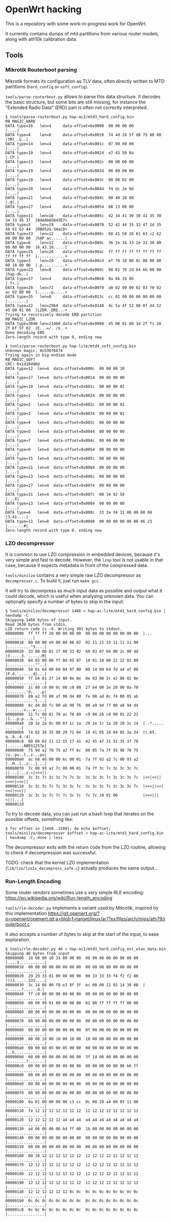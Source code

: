 # OpenWrt hacking

This is a repository with some work-in-progress work for OpenWrt.

It currently contains dumps of mtd partitions from various router models,
along with ath10k calibration data.

## Tools

### Mikrotik Routerboot parsing

Mikrotik formats its configuration as TLV data, often directly written to MTD partitions
(`hard_config` or `soft_config`).

`tools/parse-routerboot.py` allows to parse this data structure.  It decodes
the basic structure, but some bits are still missing, for instance the
"Extended Radio Data" (ERD) part is often not correctly interpreted.

    $ tools/parse-routerboot.py hap-ac2/mtd3_hard_config.bin
    RB_MAGIC_HARD
    DATA type=26   len=4     data-offset=0x0008  00 00 00 00                          |....|
    DATA type=4    len=8     data-offset=0x0010  74 4d 28 5f d8 75 00 00              |tM(_.u..|
    DATA type=14   len=4     data-offset=0x001c  07 00 00 00                          |....|
    DATA type=10   len=4     data-offset=0x0024  e7 43 50 0a                          |.CP.|
    DATA type=13   len=4     data-offset=0x002c  00 00 00 08                          |....|
    DATA type=19   len=4     data-offset=0x0034  00 00 00 00                          |....|
    DATA type=18   len=4     data-offset=0x003c  00 00 02 00                          |....|
    DATA type=20   len=4     data-offset=0x0044  f4 dc 2e 0d                          |....|
    DATA type=21   len=4     data-offset=0x004c  00 40 28 08                          |.@(.|
    DATA type=27   len=4     data-offset=0x0054  88 13 00 00                          |....|
    DATA type=11   len=16    data-offset=0x005c  42 34 41 30 30 41 35 30 34 33 45 37  |B4A00A5043E7+
    DATA type=5    len=24    data-offset=0x0070  52 42 44 35 32 47 2d 35 48 61 63 44  |RBD52G-5HacD+
    DATA type=33   len=12    data-offset=0x008c  68 41 50 20 61 63 c2 b2 00 00 00 00  |hAP ac......|
    DATA type=6    len=12    data-offset=0x009c  36 2e 34 33 2e 31 30 00 00 00 00 00  |6.43.10.....|
    DATA type=25   len=20    data-offset=0x00ac  ff ff ff ff ff ff ff ff ff ff ff ff  |............+
    DATA type=3    len=20    data-offset=0x00c4  ef 70 18 00 0c 00 00 00 00 10 00 00  |.p..........+
    DATA type=23   len=8     data-offset=0x00dc  68 61 70 2d 64 6b 00 00              |hap-dk..|
    DATA type=37   len=4     data-offset=0x00e8  0a 66 2b 06                          |.f+.|
    DATA type=28   len=72    data-offset=0x00f0  a0 02 00 00 02 03 70 02 ac 02 00 00  |......p.....+
    DATA type=35   len=8     data-offset=0x013c  cc 02 00 00 00 00 00 00              |........|
    DATA type=22   len=2964  data-offset=0x0148  4c 5a 4f 52 00 0f 44 52 45 00 01 00  |LZOR..DRE...+
    Trying to recursively decode ERD partition
    RB_MAGIC_LZOR
    DATA type=3840 len=21060 data-offset=0x0008  45 00 01 00 3d 2f fc 20 2f 6f 5f 02  |E...=/. /o_.+
    Done decoding ERD
    Zero-length record with type 0, ending now

    $ tools/parse-routerboot.py hap-lite/mtd4_soft_config.bin
    Unknown magic: 0x536f6674
    Trying again in big-endian mode
    RB_MAGIC_SOFT
    CRC: 0x1d10490d
    DATA type=12  len=4  data-offset=0x000c  00 00 00 10                |....|
    DATA type=17  len=4  data-offset=0x0014  00 00 00 00                |....|
    DATA type=10  len=4  data-offset=0x001c  00 00 00 02                |....|
    DATA type=1   len=4  data-offset=0x0024  00 00 00 00                |....|
    DATA type=2   len=4  data-offset=0x002c  00 00 00 02                |....|
    DATA type=3   len=4  data-offset=0x0034  00 00 00 01                |....|
    DATA type=4   len=4  data-offset=0x003c  00 00 00 00                |....|
    DATA type=5   len=4  data-offset=0x0044  00 00 00 00                |....|
    DATA type=7   len=4  data-offset=0x004c  00 00 00 00                |....|
    DATA type=9   len=4  data-offset=0x0054  00 00 00 00                |....|
    DATA type=15  len=4  data-offset=0x005c  00 00 00 00                |....|
    DATA type=21  len=4  data-offset=0x0064  00 00 00 00                |....|
    DATA type=23  len=4  data-offset=0x006c  00 00 00 00                |....|
    DATA type=27  len=4  data-offset=0x0074  00 00 00 00                |....|
    DATA type=31  len=4  data-offset=0x007c  00 14 02 58                |...X|
    DATA type=13  len=4  data-offset=0x0084  00 00 00 00                |....|
    DATA type=6   len=8  data-offset=0x008c  33 2e 34 31 00 00 00 00    |3.41....|
    DATA type=11  len=8  data-offset=0x0098  00 00 00 00 00 00 06 23    |.......#|
    Zero-length record with type 0, ending now

### LZO decompressor

It is common to use LZO compression in embedded devices, because it's very simple and fast to decode.
However, the `lzop` tool is not usable in that case, because it expects metadata in front of the compressed data.

`tools/minilzo` contains a very simple raw LZO decompressor as `decompressor.c`.  To build it, just run `make gcc`.

It will try to decompress as much input data as possible and output what it could decode, which is useful when analysing
unknown data.  You can optionally specify a number of bytes to skip in the input:

    $ tools/minilzo/decompressor 1466 < hap-ac-lite/mtd1_hard_config.bin | hexdump -C
    Skipping 1466 bytes of input.
    Read 2630 bytes from stdin.
    LZO return code is -6. Writing 301 bytes to stdout.
    00000000  ff ff ff 20 00 00 00 00  00 00 00 00 00 00 00 00  |... ............|
    00000010  00 00 00 e9 00 00 06 02  02 11 22 33 11 11 11 00  |.........."3....|
    00000020  33 00 00 01 1f 00 33 02  60 03 07 04 00 2c 00 4d  |3.....3.`....,.M|
    00000030  04 03 00 08 ff 80 05 07  10 01 10 00 22 22 02 00  |............""..|
    00000040  50 01 64 00 60 04 07 00  00 14 00 64 7d a4 af 00  |P.d.`......d}...|
    00000050  ff b4 01 27 14 00 0e 0e  0e 03 00 2c e2 00 02 0e  |...'.......,....|
    00000060  1c 80 c0 80 0c 80 c0 80  27 64 00 2e 20 00 0a 70  |........'d.. ..p|
    00000070  89 a2 fd 00 af 90 d4 80  fe 00 ad 8c 74 00 05 ab  |............t...|
    00000080  8c d4 80 fc 00 ab 90 76  00 a9 94 77 00 a8 94 d4  |.......v...w....|
    00000090  31 fc 00 01 70 ac 70 89  c9 00 26 c0 00 01 22 22  |1...p.p...&...""|
    000000a0  20 1e 2a 0c 00 07 1c 1a  20 1e 1c 1a 20 20 1c 14  | .*..... ...  ..|
    000000b0  74 02 36 35 00 20 71 04  18 41 05 18 64 05 3a 34  |t.65. q..A..d.:4|
    000000c0  00 00 02 11 12 15 17 41  42 45 47 31 32 35 37 70  |.......ABEG1257p|
    000000d0  75 9d a2 70 75 a2 ff 6c  00 05 7a 7f 93 98 70 75  |u..pu..l..z...pu|
    000000e0  ac b8 4d 00 00 6c 00 01  7a 7f 93 a2 7c 00 93 a2  |..M..l..z...|...|
    000000f0  7c 00 93 a2 7c 00 00 01  7a 7f 3c 7c 3c 3c 3c 7c  ||...|...z.<|<<<||
    00000100  3c 3c 7c 3c 3c 7c 7c 3c  3c 3c 3c 7c 3c 3c 3c 7c  |<<|<<||<<<<|<<<||
    00000110  3c 3c 3c 7c 7c 3c 3c 7c  3c 3c 3c 7c 3c 3c 3c 7c  |<<<||<<|<<<|<<<||
    00000120  3c 3c 3c 7c 7c 7c 3c 7c  7c 7c 10 01 00           |<<<|||<|||...|
    0000012d

To try to decode data, you can just run a bash loop that iterates on the possible offsets,
something like:

    $ for offset in {1450..1500}; do echo $offset; tools/minilzo/decompressor $offset < hap-ac-lite/mtd1_hard_config.bin | hexdump -C; done | less

The decompressor exits with the return code from the LZO routine, allowing to check
if decompression was successful.

TODO: check that the kernel LZO implementation (`lib/lzo/lzo1x_decompress_safe.c`)
actually produces the same output...

### Run-Length Encoding

Some router vendors sometimes use a very simple RLE encoding: <https://en.wikipedia.org/wiki/Run-length_encoding>

`tools/rle-decoder.py` implements a variant used by Mikrotik, inspired by this implementation <https://git.openwrt.org/?p=openwrt/openwrt.git;a=blob;f=target/linux/ar71xx/files/arch/mips/ath79/routerboot.c>

It also accepts a number of bytes to skip at the start of the input, to ease exploration.

    $ tools/rle-decoder.py 46 < hap-ac2/mtd3_hard_config_ext_wlan_data.bin
    Skipping 46 bytes from input
    00000000  10 00 00 10 33 00 00 00  08 00 08 00 00 00 00 00  |....3...........|
    00000010  00 00 00 00 00 00 00 00  00 00 00 00 00 00 00 00  |................|
    00000020  29 29 33 01 00 00 00 00  00 33 33 33 f4 f2 f2 00  |))3......333....|
    00000030  3c 14 06 00 f8 e3 8f 3f  ec 00 00 11 03 14 39 00  |<......?......9.|
    00000040  ff c0 00 00 00 00 00 00  00 00 00 00 00 00 00 00  |................|
    00000050  00 00 90 01 00 00 00 00  01 00 ff ff ff ff 00 00  |................|
    00000060  00 00 00 00 00 00 00 00  00 00 00 00 00 00 00 00  |................|
    00000070  00 00 00 00 00 00 00 00  00 00 00 00 00 00 00 00  |................|
    00000080  00 00 00 00 00 00 00 00  0f 00 00 00 00 00 00 00  |................|
    00000090  00 00 10 00 10 00 10 00  10 00 00 00 00 00 00 00  |................|
    000000a0  00 00 68 05 00 05 00 00  00 00 00 00 00 00 00 00  |..h.............|
    000000b0  00 00 00 00 00 00 00 00  3f 14 00 00 00 00 00 00  |........?.......|
    000000c0  00 00 00 00 00 00 00 00  00 00 00 00 00 00 b6 ff  |................|
    000000d0  00 00 00 00 00 00 00 00  00 00 00 00 00 00 00 00  |................|
    000000e0  00 00 00 00 00 00 00 00  00 00 00 00 00 00 00 00  |................|
    000000f0  00 00 00 00 00 00 00 00  00 00 00 00 00 00 00 00  |................|
    00000100  0a 01 00 00 00 00 c3 cc  0c 00 20 a4 00 03 11 00  |.......... .....|
    00000110  fe 12 12 12 12 12 12 12  12 12 12 12 12 12 12 12  |................|
    00000120  12 12 12 12 12 a4 a4 a4  a4 a4 a4 a4 a4 a4 a4 a4  |................|
    00000130  a4 06 06 06 06 bd ff 00  1b 00 00 00 00 00 00 00  |................|
    00000140  00 00 00 00 00 00 00 00  00 00 00 00 00 00 00 00  |................|
    00000150  00 00 00 00 00 00 00 00  00 00 00 00 00 00 00 00  |................|
    00000160  00 10 12 12 12 12 12 12  12 12 12 12 12 12 12 12  |................|
    00000170  12 12 12 12 12 12 12 12  12 12 12 12 12 12 12 12  |................|
    00000180  12 12 12 12 12 12 12 12  12 12 12 12 12 12 12 12  |................|
    00000190  12 12 12 12 12 12 12 12  12 12 12 12 12 12 12 12  |................|
    000001a0  12 12 12 12 12 12 0c 0c  0c 0c 0c 0c 0c 0c 0c 0c  |................|
    000001b0  0c 0c 0c 0c 0c 0c 0c 0c  0c 0c 0c 0c 0c 0c 0c 0c  |................|
    000001c0  0c 0c 0c 0c 0c 0c 0c 0c  0c 0c 0c 0c 0c 0c 0c 0c  |................|

